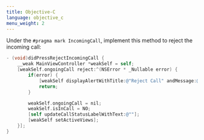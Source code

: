 ```yaml
---
title: Objective-C
language: objective_c
menu_weight: 2
---
```



Under the `#pragma mark IncomingCall`, implement this method to reject the incoming call:

```objective-c
- (void)didPressRejectIncomingCall {
    __weak MainViewController *weakSelf = self;
    [weakSelf.ongoingCall reject:^(NSError * _Nullable error) {
        if(error) {
            [weakSelf displayAlertWithTitle:@"Reject Call" andMessage:@"Error rejecting call"];
            return;
        }

        weakSelf.ongoingCall = nil;
        weakSelf.isInCall = NO;
        [self updateCallStatusLabelWithText:@""];
        [weakSelf setActiveViews];
    }];
}
```
